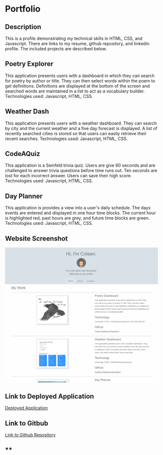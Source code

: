 # Portfolio

## Description
This is a profile demonstrating my technical skills in HTML, CSS, and Javascript. There are links to my resume, github repository, and linkedin profile. The included projects are described below.

## Poetry Explorer
This application presents users with a dashboard in which they can search for poetry by author or title. They can then select words within the poem to get definitions. Definitions are displayed at the bottom of the screen and searched words are maintained in a list to act as a vocabulary builder. Technologies used: Javascript, HTML, CSS.

## Weather Dash
This application presents users with a weather dashboard. They can search by city and the current weather and a five day forecast is displayed. A list of recently searched cities is stored so that users can easily retrieve their recent searches. Technologies used: Javascript, HTML, CSS.

## CodeAQuiz
This application is a Seinfeld trivia quiz. Users are give 60 seconds and are challenged to answer trivia questions before time runs out. Ten seconds are lost for each incorrect answer. Users can save their high score. Technologies used: Javascript, HTML, CSS.

## Day Planner
This application is provides a view into a user's daily schedule. The days events are entered and displayed in one hour time blocks. The current hour is highlighted red, past hours are grey, and future time blocks are green. Technologies used: Javascript, HTML, CSS.

## Website Screenshot
![The Portfolio webpage includes a navigation bar and links to four applications.](./Screenshot.PNG)

## Link to Deployed Application
[Deployed Application](https://cstuhlfire.github.io/Portfolio/)
## Link to Gitbub
[Link to Github Repository](https://github.com/cstuhlfire/Portfolio)

## **
